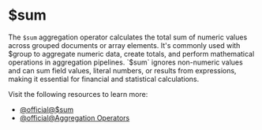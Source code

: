 # $sum

The `$sum` aggregation operator calculates the total sum of numeric values across grouped documents or array elements. It's commonly used with $group to aggregate numeric data, create totals, and perform mathematical operations in aggregation pipelines. `$sum` ignores non-numeric values and can sum field values, literal numbers, or results from expressions, making it essential for financial and statistical calculations.

Visit the following resources to learn more:

- [@official@\$sum](https://www.mongodb.com/docs/manual/reference/operator/aggregation/sum/)
- [@official@Aggregation Operators](https://www.mongodb.com/docs/manual/reference/operator/aggregation/)
